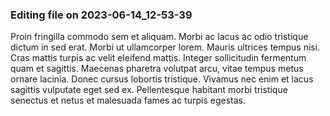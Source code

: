 

### Editing file on 2023-06-14_12-53-39

Proin fringilla commodo sem et aliquam. Morbi ac lacus ac odio tristique dictum in sed erat. Morbi ut ullamcorper lorem. Mauris ultrices tempus nisi. Cras mattis turpis ac velit eleifend mattis. Integer sollicitudin fermentum quam et sagittis. Maecenas pharetra volutpat arcu, vitae tempus metus ornare lacinia. Donec cursus lobortis tristique. Vivamus nec enim et lacus sagittis vulputate eget sed ex. Pellentesque habitant morbi tristique senectus et netus et malesuada fames ac turpis egestas.


